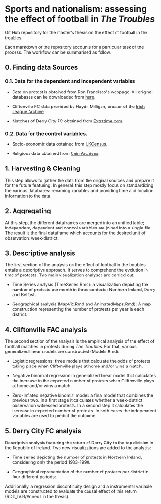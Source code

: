 # Sports and nationalism: assessing the effect of football in *The Troubles*

Git Hub repository for the master's thesis on the effect of football in the troubles.

Each markdown of the repository accounts for a particular task of the process. The workflow can be summarised as follow:

## 0. Finding data Sources

### 0.1. Data for the dependent and independent variables

-   Data on protest is obtained from Ron Francisco's webpage. All original databases can be downloaded from [here](https://ronfran.ku.edu/data/index.html).

-   Cliftonville FC data provided by Haydn Milligan, creator of the [Irish League Archive](https://www.irishleaguearchive.org/).

-   Matches of Derry City FC obtained from [Extratime.com](https://www.extratime.com/teams/results/7/derry-city/?results=1987).

### 0.2. Data for the control variables.

-   Socio-economic data obtained from [UKCensus](https://www.nomisweb.co.uk/).

-   Religious data obtained from [Cain Archives](https://cain.ulster.ac.uk/index.html).

## 1. Harvesting & Cleaning

This step allows to gather the data from the original sources and prepare it for the future featuring. In general, this step mostly focus on standardizing the various databases: renaming variables and providing time and location information to the data. 

## 2. Aggregating

At this step, the different dataframes are merged into an unified table; independent, dependent and control variables are joined into a single file. The result is the final dataframe which accounts for the desired unit of observation: week-district.

## 3. Descriptive analysis

The first section of the analysis on the effect of football in the troubles entails a descriptive approach. It serves to comprehend the evolution in time of protests. Two main visualization analyses are carried out:

-   Time Series analysis (TimeSeries.Rmd): a visualization depicting the number of protests per month in three contexts: Northern Ireland, Derry and Belfast.

-   Geographical analysis (MapViz.Rmd and AnimatedMaps.Rmd): A map construction representing the number of protests per year in each district.


## 4. Cliftonville FAC analysis

The second section of the analysis is the empirical analysis of the effect of football matches in protests during *The Troubles*. For that, various generalized linear models are constructed (Models.Rmd):

-   Logistic regressions: three models that calculate the odds of protests taking place when Cliftonville plays at home and/or wins a match.

-   Negative binomial regression: a generalized linear model that calculates the increase in the expected number of protests when Cliftonville plays at home and/or wins a match.

-   Zero-Inflated negative binomial model: a final model that combines the previous two. In a first stage it calculates whether a week-district observation witnessed protests. In a second step it calculates the increase in expected number of protests. In both cases the independent variables are used to predict the outcome.

## 5. Derry City FC analysis

Descriptive analysis featuring the return of Derry City to the top division in the Republic of Ireland. Two new visualizations are added to the analysis: 

- Time series depicting the number of protests in Northern Ireland, considering only the period 1983-1990. 

- Geographical representation of the number of protests per district in four different periods: 

Additionally, a regression discontinuity design and a instrumental variable models are constructed to evaluate the causal effect of this return (RDD_IV.R/Annex I in the thesis). 